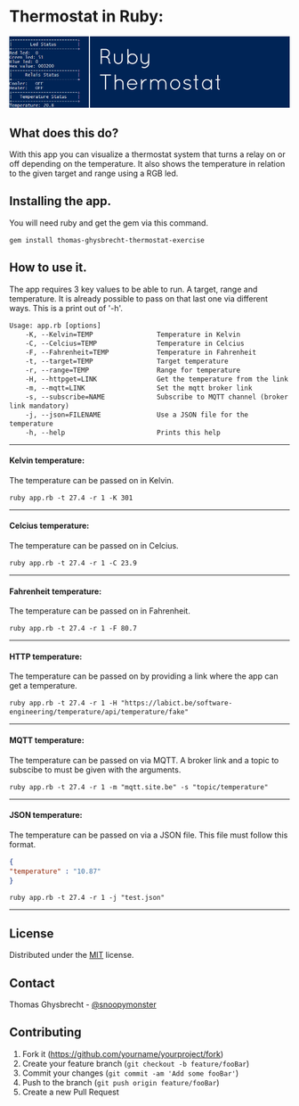 # Thermostat in Ruby:

![Project logo](logo.jpg)

## What does this do?

With this app you can visualize a thermostat system that turns a relay on or off depending on the temperature. It also shows the temperature in relation to the given target and range using a RGB led.

## Installing the app.

You will need ruby and get the gem via this command.
```
gem install thomas-ghysbrecht-thermostat-exercise
```

## How to use it.

The app requires 3 key values to be able to run. A target, range and temperature. It is already possible to pass on that last one via different ways. This is a print out of '-h'.

```
Usage: app.rb [options]
    -K, --Kelvin=TEMP                Temperature in Kelvin
    -C, --Celcius=TEMP               Temperature in Celcius
    -F, --Fahrenheit=TEMP            Temperature in Fahrenheit
    -t, --target=TEMP                Target temperature
    -r, --range=TEMP                 Range for temperature
    -H, --httpget=LINK               Get the temperature from the link
    -m, --mqtt=LINK                  Set the mqtt broker link
    -s, --subscribe=NAME             Subscribe to MQTT channel (broker link mandatory)
    -j, --json=FILENAME              Use a JSON file for the temperature
    -h, --help                       Prints this help
```  

***

#### Kelvin temperature:

The temperature can be passed on in Kelvin.

```
ruby app.rb -t 27.4 -r 1 -K 301
```
***

#### Celcius temperature:

The temperature can be passed on in Celcius.

```
ruby app.rb -t 27.4 -r 1 -C 23.9
```
***

#### Fahrenheit temperature:

The temperature can be passed on in Fahrenheit.


```
ruby app.rb -t 27.4 -r 1 -F 80.7
```
***

#### HTTP temperature:

The temperature can be passed on by providing a link where the app can get a temperature.


```
ruby app.rb -t 27.4 -r 1 -H "https://labict.be/software-engineering/temperature/api/temperature/fake"
```
***

#### MQTT temperature:

The temperature can be passed on via MQTT. A broker link and a topic to subscibe to must be given with the arguments.

```
ruby app.rb -t 27.4 -r 1 -m "mqtt.site.be" -s "topic/temperature"
```
***

#### JSON temperature:

The temperature can be passed on via a JSON file. This file must follow this format.

```json
{
"temperature" : "10.87"
}
```

```
ruby app.rb -t 27.4 -r 1 -j "test.json"
```
***

## License

Distributed under the [MIT](https://opensource.org/licenses/MIT) license.

## Contact

Thomas Ghysbrecht - [@snoopymonster](https://twitter.com/snoopymonster)

## Contributing

1. Fork it (<https://github.com/yourname/yourproject/fork>)
2. Create your feature branch (`git checkout -b feature/fooBar`)
3. Commit your changes (`git commit -am 'Add some fooBar'`)
4. Push to the branch (`git push origin feature/fooBar`)
5. Create a new Pull Request
